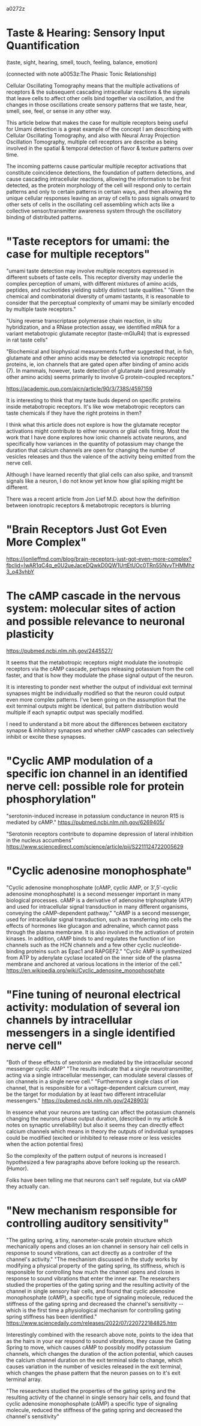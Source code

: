 a0272z 
# Taste & Hearing: Sensory Input Quantification

(taste, sight, hearing, smell, touch, feeling, balance, emotion)

(connected with note a0053z:The Phasic Tonic Relationship)

Cellular Oscillating Tomography means that the multiple activations of receptors & the subsequent cascading intracellular reactions & the signals that leave cells to affect other cells bind together via oscillation, and the changes in those oscillations create sensory patterns that we taste, hear, smell, see, feel, or sense in any other way.

This article below that makes the case for multiple receptors being useful for Umami detection is a great example of the concept I am describing with Cellular Oscillating Tomography, and also with Neural Array Projection Oscillation Tomography, multiple cell receptors are describe as being involved in the spatial & temporal detection of flavor & texture patterns over time.

The incoming patterns cause particular multiple receptor activations that constitute coincidence detections, the foundation of pattern detections, and cause cascading intracellular reactions, allowing the information to be first detected, as the protein morphology of the cell will respond only to certain patterns and only to certain patterns in certain ways, and then allowing the unique cellular responses leaving an array of cells to pass signals onward to other sets of cells in the oscillating cell assembling which acts like a collective sensor/transmitter awareness system through the oscillatory binding of distributed patterns.

# "Taste receptors for umami: the case for multiple receptors" 

"umami taste detection may involve multiple receptors expressed in different subsets of taste cells. This receptor diversity may underlie the complex perception of umami, with different mixtures of amino acids, peptides, and nucleotides yielding subtly distinct taste qualities."
"Given the chemical and combinatorial diversity of umami tastants, it is reasonable to consider that the perceptual complexity of umami may be similarly encoded by multiple taste receptors."

"Using reverse transcriptase polymerase chain reaction, in situ hybridization, and a RNase protection assay, we identified mRNA for a variant metabotropic glutamate receptor (taste-mGluR4) that is expressed in rat taste cells"

"Biochemical and biophysical measurements further suggested that, in fish, glutamate and other amino acids may be detected via ionotropic receptor proteins, ie, ion channels that are gated open after binding of amino acids (7). In mammals, however, taste detection of glutamate (and presumably other amino acids) seems primarily to involve G protein–coupled receptors."

https://academic.oup.com/ajcn/article/90/3/738S/4597159

It is interesting to think that my taste buds depend on specific proteins inside metabotropic receptors. It's like wow metabotropic receptors can taste chemicals if they have the right proteins in them?

I think what this article does not explore is how the glutamate receptor activations might contribute to either neurons or glial cells firing. Most the work that I have done explores how ionic channels activate neurons, and specifically how variances in the quantity of potassium may change the duration that calcium channels are open for changing the number of vesicles releases and thus the valence of the activity being emitted from the nerve cell.

Although I have learned recently that glial cells can also spike, and transmit signals like a neuron, I do not know yet know how glial spiking might be different.

There was a recent article from Jon Lief M.D. about how the definition between ionotropic receptors & metabotropic receptors is blurring

# "Brain Receptors Just Got Even More Complex"
https://jonlieffmd.com/blog/brain-receptors-just-got-even-more-complex?fbclid=IwAR1qC4q_e0U2ueJaceDQwkD0QW1UrtEtUOc0TRn55NvvTHMMhz3_o43vhbY

# The cAMP cascade in the nervous system: molecular sites of action and possible relevance to neuronal plasticity
https://pubmed.ncbi.nlm.nih.gov/2445527/

It seems that the metabotropic receptors might modulate the ionotropic receptors via the cAMP cascade, perhaps releasing potassium from the cell faster, and that is how they modulate the phase signal output of the neuron.

It is interesting to ponder next whether the output of individual exit terminal synapses might be individually modified so that the neuron could output even more complex patterns. I've been going on the assumption that the exit terminal outputs might be identical, but pattern distribution would multiple if each synaptic output was specially modified.

I need to understand a bit more about the differences between excitatory synapse & inhibitory synapses and whether cAMP cascades can selectively inhibit or excite these synapses.

# "Cyclic AMP modulation of a specific ion channel in an identified nerve cell: possible role for protein phosphorylation"
"serotonin-induced increase in potassium conductance in neuron R15 is mediated by cAMP."
https://pubmed.ncbi.nlm.nih.gov/6269405/

"Serotonin receptors contribute to dopamine depression of lateral inhibition in the nucleus accumbens"
https://www.sciencedirect.com/science/article/pii/S2211124722005629

# "Cyclic adenosine monophosphate"
"Cyclic adenosine monophosphate (cAMP, cyclic AMP, or 3',5'-cyclic adenosine monophosphate) is a second messenger important in many biological processes. cAMP is a derivative of adenosine triphosphate (ATP) and used for intracellular signal transduction in many different organisms, conveying the cAMP-dependent pathway."
"cAMP is a second messenger, used for intracellular signal transduction, such as transferring into cells the effects of hormones like glucagon and adrenaline, which cannot pass through the plasma membrane. It is also involved in the activation of protein kinases. In addition, cAMP binds to and regulates the function of ion channels such as the HCN channels and a few other cyclic nucleotide-binding proteins such as Epac1 and RAPGEF2."
"Cyclic AMP is synthesized from ATP by adenylate cyclase located on the inner side of the plasma membrane and anchored at various locations in the interior of the cell."
https://en.wikipedia.org/wiki/Cyclic_adenosine_monophosphate

# "Fine tuning of neuronal electrical activity: modulation of several ion channels by intracellular messengers in a single identified nerve cell"
"Both of these effects of serotonin are mediated by the intracellular second messenger cyclic AMP"
"The results indicate that a single neurotransmitter, acting via a single intracellular messenger, can modulate several classes of ion channels in a single nerve cell."
"Furthermore a single class of ion channel, that is responsible for a voltage-dependent calcium current, may be the target for modulation by at least two different intracellular messengers."
https://pubmed.ncbi.nlm.nih.gov/2428903/

In essence what your neurons are tasting can affect the potassium channels changing the neurons phase output duration, (described in my article & notes on synaptic unreliability) but also it seems they can directly effect calcium channels which means in theory the outputs of individual synapses could be modified (excited or inhibited to release more or less vesicles when the action potential fires)

So the complexity of the pattern output of neurons is increased I hypothesized a few paragraphs above before looking up the research. (Humor).

Folks have been telling me that neurons can't self regulate, but via cAMP they actually can.

# "New mechanism responsible for controlling auditory sensitivity"
"The gating spring, a tiny, nanometer-scale protein structure which mechanically opens and closes an ion channel in sensory hair cell cells in response to sound vibrations, can act directly as a controller of the channel's activity."
"The mechanism discussed in the study works by modifying a physical property of the gating spring, its stiffness, which is responsible for controlling how much the channel opens and closes in response to sound vibrations that enter the inner ear. The researchers studied the properties of the gating spring and the resulting activity of the channel in single sensory hair cells, and found that cyclic adenosine monophosphate (cAMP), a specific type of signaling molecule, reduced the stiffness of the gating spring and decreased the channel's sensitivity -- which is the first time a physiological mechanism for controlling gating spring stiffness has been identified."
https://www.sciencedaily.com/releases/2022/07/220722184825.htm

Interestingly combined with the research above note, points to the idea that as the hairs in your ear respond to sound vibrations, they cause the Gating Spring to move, which causes cAMP to possibly modify potassium channels, which changes the duration of the action potential, which causes the calcium channel duration on the exit terminal side to change, which causes variation in the number of vesicles released in the exit terminal, which changes the phase pattern that the neuron passes on to it's exit terminal array.

"The researchers studied the properties of the gating spring and the resulting activity of the channel in single sensory hair cells, and found that cyclic adenosine monophosphate (cAMP)  a specific type of signaling molecule, reduced the stiffness of the gating spring and decreased the channel's sensitivity"